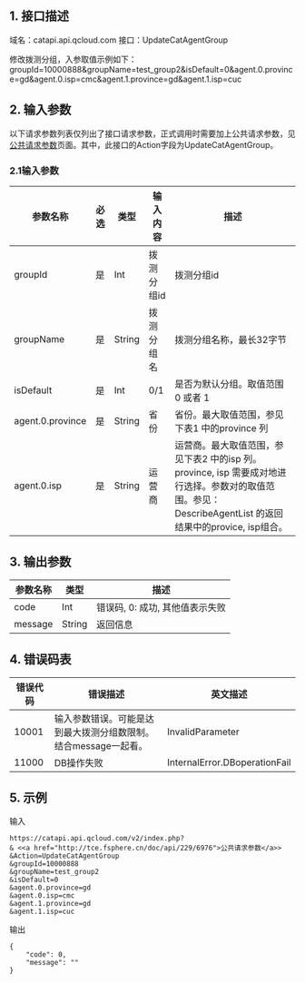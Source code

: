 ## 1. 接口描述

域名：catapi.api.qcloud.com
接口：UpdateCatAgentGroup



修改拨测分组，入参取值示例如下：
groupId=10000888&groupName=test_group2&isDefault=0&agent.0.province=gd&agent.0.isp=cmc&agent.1.province=gd&agent.1.isp=cuc

## 2. 输入参数

以下请求参数列表仅列出了接口请求参数，正式调用时需要加上公共请求参数，见<a href="/doc/api/405/公共请求参数" title="公共请求参数">公共请求参数</a>页面。其中，此接口的Action字段为UpdateCatAgentGroup。

### 2.1输入参数

| 参数名称             | 必选   | 类型     | 输入内容   | 描述                                       |
| ---------------- | ---- | ------ | ------ | ---------------------------------------- |
| groupId          | 是    | Int    | 拨测分组id | 拨测分组id                                   |
| groupName        | 是    | String | 拨测分组名  | 拨测分组名称，最长32字节                            |
| isDefault        | 是    | Int    | 0/1    | 是否为默认分组。取值范围 0 或者 1                      |
| agent.0.province | 是    | String | 省份     | 省份。最大取值范围，参见下表1 中的province 列             |
| agent.0.isp      | 是    | String | 运营商    | 运营商。最大取值范围，参见下表2 中的isp 列。province, isp 需要成对地进行选择。参数对的取值范围。参见：DescribeAgentList 的返回结果中的provice, isp组合。 |
#### 

## 3. 输出参数

| 参数名称    | 类型     | 描述                  |
| ------- | ------ | ------------------- |
| code    | Int    | 错误码, 0: 成功, 其他值表示失败 |
| message | String | 返回信息                |


## 4. 错误码表

| 错误代码  | 错误描述                                | 英文描述                          |
| ----- | ----------------------------------- | ----------------------------- |
| 10001 | 输入参数错误。可能是达到最大拨测分组数限制。结合message一起看。 | InvalidParameter              |
| 11000 | DB操作失败                              | InternalError.DBoperationFail |

## 5. 示例

输入

```
https://catapi.api.qcloud.com/v2/index.php?
& <<a href="http://tce.fsphere.cn/doc/api/229/6976">公共请求参数</a>>
&Action=UpdateCatAgentGroup
&groupId=10000888
&groupName=test_group2
&isDefault=0
&agent.0.province=gd
&agent.0.isp=cmc
&agent.1.province=gd
&agent.1.isp=cuc
```

输出

```
{
	"code": 0,
	"message": ""
}
```